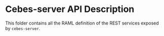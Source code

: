 # Cebes-server API Description

This folder contains all the RAML definition of the REST
services exposed by `cebes-server`.
